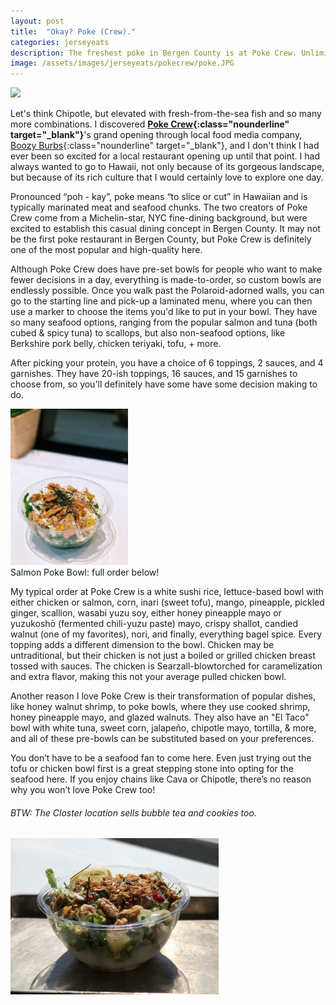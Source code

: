 ```yaml
---
layout: post
title:  "Okay? Poke (Crew)."
categories: jerseyeats
description: The freshest poke in Bergen County is at Poke Crew. Unlimited toppings means unlimited combos. Fish, chicken, shrimp, tofu, you name it!
image: /assets/images/jerseyeats/pokecrew/poke.JPG
---
```

<div class="singleimagecontainer">
    <img src="{{ page.image }}" height="250px" class="image"> 
</div>

Let's think Chipotle, but elevated with fresh-from-the-sea fish and so many more combinations. I discovered **[Poke Crew](https://www.eatpokecrew.com/){:class="nounderline" target="_blank"}**'s grand opening through local food media company, [Boozy Burbs](https://boozyburbs.com){:class="nounderline" target="_blank"}, and I don't think I had ever been so excited for a local restaurant opening up until that point. I had always wanted to go to Hawaii, not only because of its gorgeous landscape, but because of its rich culture that I would certainly love to explore one day. 

Pronounced “poh - kay”, poke means “to slice or cut” in Hawaiian and is typically marinated meat and seafood chunks. The two creators of Poke Crew come from a Michelin-star, NYC fine-dining background, but were excited to establish this casual dining concept in Bergen County. It may not be the first poke restaurant in Bergen County, but Poke Crew is definitely one of the most popular and high-quality here.

Although Poke Crew does have pre-set bowls for people who want to make fewer decisions in a day, everything is made-to-order, so custom bowls are endlessly possible. Once you walk past the Polaroid-adorned walls, you can go to the starting line and pick-up a laminated menu, where you can then use a marker to choose the items you'd like to put in your bowl. They have so many seafood options, ranging from the popular salmon and tuna (both cubed & spicy tuna) to scallops, but also non-seafood options, like Berkshire pork belly, chicken teriyaki, tofu, + more.

After picking your protein, you have a choice of 6 toppings, 2 sauces, and 4 garnishes. They have 20-ish toppings, 16 sauces, and 15 garnishes to choose from, so you'll definitely have some have some decision making to do.

<div class="singleimagecontainer">
    <img src="/assets/images/jerseyeats/pokecrew/morepoke.jpg" height="250px" class="image">
    <div class="singleimageoverlay">Salmon Poke Bowl: full order below!</div>
</div>

My typical order at Poke Crew is a white sushi rice, lettuce-based bowl with either chicken or salmon, corn, inari (sweet tofu), mango, pineapple, pickled ginger, scallion, wasabi yuzu soy, either honey pineapple mayo or yuzukoshō (fermented chili-yuzu paste) mayo, crispy shallot, candied walnut (one of my favorites), nori, and finally, everything bagel spice. Every topping adds a different dimension to the bowl. Chicken may be untraditional, but their chicken is not just a boiled or grilled chicken breast tossed with sauces. The chicken is Searzall-blowtorched for caramelization and extra flavor, making this not your average pulled chicken bowl. 

Another reason I love Poke Crew is their transformation of popular dishes, like honey walnut shrimp, to poke bowls, where they use cooked shrimp, honey pineapple mayo, and glazed walnuts. They also have an "El Taco" bowl with white tuna, sweet corn, jalapeño, chipotle mayo, tortilla, & more, and all of these pre-bowls can be substituted based on your preferences. 

You don’t have to be a seafood fan to come here. Even just trying out the tofu or chicken bowl first is a great stepping stone into opting for the seafood here. If you enjoy chains like Cava or Chipotle, there’s no reason why you won’t love Poke Crew too!

###### BTW: The Closter location sells bubble tea and cookies too.

<div class="singleimagecontainer">
    <img src="/assets/images/jerseyeats/pokecrew/poke2.jpg" height="250px" class="image">
</div>
